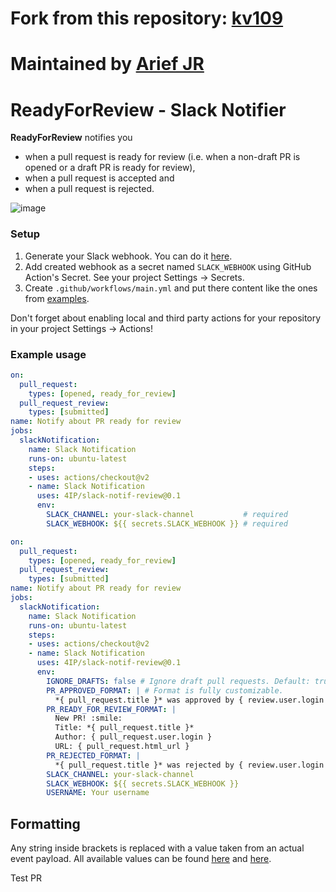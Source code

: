 # Fork from this repository: [kv109](https://github.com/kv109/action-ready-for-review)

# Maintained by [Arief JR](arief666@hotmail.com)
# ReadyForReview - Slack Notifier

**ReadyForReview** notifies you 
- when a pull request is ready for review (i.e. when a non-draft PR is opened or a draft PR is ready for review),
- when a pull request is accepted and
- when a pull request is rejected.

![image](https://user-images.githubusercontent.com/4907398/243422028-eeb972f8-c4dd-484e-b86d-577679face47.png)

### Setup

1. Generate your Slack webhook. You can do it [here](https://slack.com/apps/A0F7XDUAZ-incoming-webhooks).
1. Add created webhook as a secret named `SLACK_WEBHOOK` using GitHub Action's Secret. See your project Settings -> Secrets.
1. Create `.github/workflows/main.yml` and put there content like the ones from [examples](https://github.com/kv109/action-ready-for-review#example-usage).

Don't forget about enabling local and third party actions for your repository in your project Settings -> Actions!

### Example usage

```yaml
on: 
  pull_request:
    types: [opened, ready_for_review]
  pull_request_review:
    types: [submitted]
name: Notify about PR ready for review
jobs:
  slackNotification:
    name: Slack Notification
    runs-on: ubuntu-latest
    steps:
    - uses: actions/checkout@v2
    - name: Slack Notification
      uses: 4IP/slack-notif-review@0.1
      env:
        SLACK_CHANNEL: your-slack-channel           # required
        SLACK_WEBHOOK: ${{ secrets.SLACK_WEBHOOK }} # required
```

```yaml
on: 
  pull_request:
    types: [opened, ready_for_review]
  pull_request_review:
    types: [submitted]
name: Notify about PR ready for review
jobs:
  slackNotification:
    name: Slack Notification
    runs-on: ubuntu-latest
    steps:
    - uses: actions/checkout@v2
    - name: Slack Notification
      uses: 4IP/slack-notif-review@0.1
      env:
        IGNORE_DRAFTS: false # Ignore draft pull requests. Default: true.
        PR_APPROVED_FORMAT: | # Format is fully customizable.
          *{ pull_request.title }* was approved by { review.user.login } :heavy_check_mark:
        PR_READY_FOR_REVIEW_FORMAT: |
          New PR! :smile:
          Title: *{ pull_request.title }*
          Author: { pull_request.user.login }
          URL: { pull_request.html_url }
        PR_REJECTED_FORMAT: |
          *{ pull_request.title }* was rejected by { review.user.login } :cry:
        SLACK_CHANNEL: your-slack-channel
        SLACK_WEBHOOK: ${{ secrets.SLACK_WEBHOOK }}
        USERNAME: Your username
```

## Formatting
Any string inside brackets is replaced with a value taken from an actual event payload.
All available values can be found [here](https://developer.github.com/v3/activity/events/types/#webhook-event-name-34) and [here](https://developer.github.com/v3/activity/events/types/#webhook-event-name-35).

Test PR